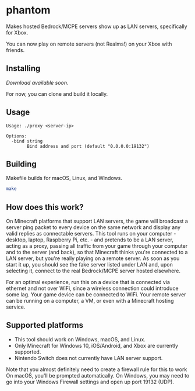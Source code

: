 # phantom

Makes hosted Bedrock/MCPE servers show up as LAN servers, specifically for Xbox.

You can now play on remote servers (not Realms!) on your Xbox with friends.

## Installing

*Download available soon.*

For now, you can clone and build it locally.

## Usage

```
Usage: ./proxy <server-ip>

Options:
  -bind string
    	Bind address and port (default "0.0.0.0:19132")
```

## Building

Makefile builds for macOS, Linux, and Windows.

```bash
make
```

## How does this work?

On Minecraft platforms that support LAN servers, the game will broadcast a
server ping packet to every device on the same network and display any valid
replies as connectable servers. This tool runs on your computer - desktop,
laptop, Raspberry Pi, etc. - and pretends to be a LAN server, acting as a proxy,
passing all traffic from your game through your computer and to the server
(and back), so that Minecraft thinks you're connected to a LAN server, but
you're really playing on a remote server. As soon as you start it up, you should
see the fake server listed under LAN and, upon selecting it, connect to the real
Bedrock/MCPE server hosted elsewhere.

For an optimal experience, run this on a device that is connected via ethernet
and not over WiFi, since a wireless connection could introduce some lag. Your
game device can be connected to WiFi. Your remote server can be running on a
computer, a VM, or even with a Minecraft hosting service.

## Supported platforms

- This tool should work on Windows, macOS, and Linux.
- Only Minecraft for Windows 10, iOS/Android, and Xbox are currently supported.
- Nintendo Switch does not currently have LAN server support.

Note that you almost definitely need to create a firewall rule for this to work
On macOS, you'll be prompted automatically. On Windows, you may need to go into
your Windows Firewall settings and open up port 19132 (UDP).
